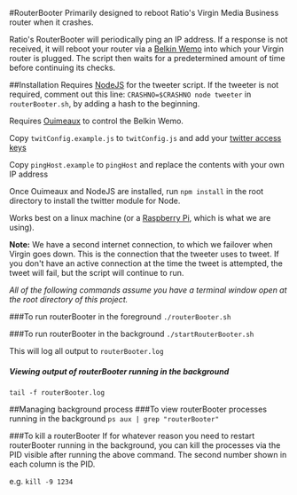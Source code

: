 #RouterBooter
Primarily designed to reboot Ratio's Virgin Media Business router when it crashes.

Ratio's RouterBooter will periodically ping an IP address. If a response is not received, it will reboot your router via a [Belkin Wemo](http://www.belkin.com/uk/F7C027-Belkin/p/P-F7C027;jsessionid=43F97DD73C01AB575FC3A0C0EEFCBC3C/) into which your Virgin router is plugged. The script then waits for a predetermined amount of time before continuing its checks.

##Installation
Requires [NodeJS](http://nodejs.org/) for the tweeter script. If the tweeter is not required, comment out this line: `CRASHNO=$CRASHNO node tweeter` in `routerBooter.sh`, by adding a hash to the beginning.

Requires [Ouimeaux](http://ouimeaux.readthedocs.org/en/latest/installation.html) to control the Belkin Wemo.

Copy `twitConfig.example.js` to `twitConfig.js` and add your [twitter access keys](https://twittercommunity.com/t/how-to-get-my-api-key/7033)

Copy `pingHost.example` to `pingHost` and replace the contents with your own IP address

Once Ouimeaux and NodeJS are installed, run `npm install` in the root directory to install the twitter module for Node.

Works best on a linux machine (or a [Raspberry Pi](http://www.raspberrypi.org/help/what-is-a-raspberry-pi/), which is what we are using).

**Note:** We have a second internet connection, to which we failover when Virgin goes down. This is the connection that the tweeter uses to tweet. If you don't have an active connection at the time the tweet is attempted, the tweet will fail, but the script will continue to run.

_All of the following commands assume you have a terminal window open at the root directory of this project._

###To run routerBooter in the foreground
`./routerBooter.sh`

###To run routerBooter in the background
`./startRouterBooter.sh`

This will log all output to `routerBooter.log`

##### Viewing output of routerBooter running in the background
`tail -f routerBooter.log`

##Managing background process
###To view routerBooter processes running in the background
`ps aux | grep "routerBooter"`

###To kill a routerBooter
If for whatever reason you need to restart routerBooter running in the background, you can kill the processes via the PID visible after running the above command. The second number shown in each column is the PID.

e.g. `kill -9 1234`